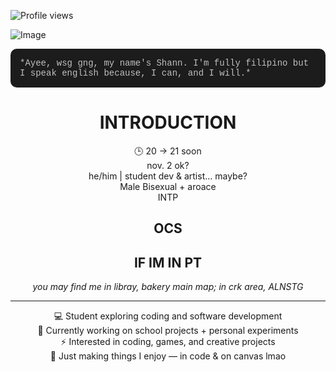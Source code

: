 ![Profile views](https://komarev.com/ghpvc/?username=IntoxicatingLust&color=red&style=flat-square)
<div align="left">
 
![Image](https://github.com/user-attachments/assets/6e8969fb-48e7-4d83-bdd1-5cce37f6e7c6)

<div align="center">

<div align="left" style="
  background-color:#1c1c1c;
  color:#bfbfbf;
  border-radius:10px;
  padding:15px;
  font-family: 'Courier New', monospace;
  font-size:14px;"> *Ayee, wsg gng, my name's Shann. I'm fully filipino but I speak english because, I can, and I will.*

</div>

# INTRODUCTION

🕒 20 → 21 soon
<br>
nov. 2 ok? 
<br>
he/him | student dev & artist... maybe?  
Male
Bisexual + aroace<br>
INTP

## OCS




## IF IM IN PT
*you may find me in libray, bakery* 
*main map; in crk area, ALNSTG*

---

💻 Student exploring coding and software development  
🚀 Currently working on school projects + personal experiments  
⚡ Interested in coding, games, and creative projects  
🌙 Just making things I enjoy — in code & on canvas lmao  

</div>


